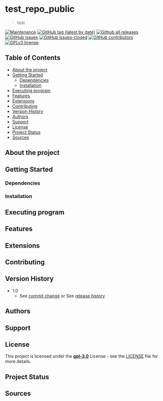 # test_repo_public
> test

<!-- BADGES -->
[![Maintenance](https://img.shields.io/badge/Maintained%3F-yes-green.svg)](https://GitHub.com/DanielYago/test_repo_public/graphs/commit-activity)
[![GitHub tag (latest by date)](https://img.shields.io/github/v/tag/DanielYago/test_repo_public.svg)](https://GitHub.com/DanielYago/test_repo_public/releases/)
[![Github all releases](https://img.shields.io/github/downloads/DanielYago/test_repo_public/total.svg)](https://GitHub.com/DanielYago/test_repo_public/releases/)
[![GitHub issues](https://img.shields.io/github/issues/DanielYago/test_repo_public.svg)](https://GitHub.com/DanielYago/test_repo_public/issues/)
[![GitHub issues-closed](https://img.shields.io/github/issues-closed/DanielYago/test_repo_public.svg)](https://GitHub.com/DanielYago/test_repo_public/issues?q=is%3Aissue+is%3Aclosed)
[![GitHub contributors](https://img.shields.io/github/contributors/DanielYago/test_repo_public.svg)](https://GitHub.com/DanielYago/test_repo_public/graphs/contributors/)
[![GPLv3 license](https://img.shields.io/badge/License-GPLv3-blue.svg)](http://perso.crans.org/besson/LICENSE.html)  
<!--[![DOI:XXX](https://zenodo.org/badge/DOI/XXX.svg)](https://doi.org/XXX)-->

## Table of Contents

- [About the project](#about-the-project)
- [Getting Started](#getting-started)
  - [Dependencies](#dependencies)
  - [Installation](#installation)
- [Executing program](#executing-program)
- [Features](#features)
- [Extensions](#extensions)
- [Contributing](#contributing)
- [Version History](#version-history)
- [Authors](#authors)
- [Support](#support)
- [License](#license)
- [Project Status](#project-status)
- [Sources](#sources)

<!-- ABOUT THE PROJECT -->
## About the project


<!-- GETTING STARTED -->
## Getting Started

### Dependencies


### Installation


<!-- EXECUTING PROGRAM -->
## Executing program


## Features


## Extensions


## Contributing


<!-- VERSION HISTORY -->
## Version History

<!--* 1.1
	* Reviewed Release
    * Various bug fixes and optimizations --->
* 1.0 
    * See [commit change](https://github.com/DanielYago/test_repo_public/commits/master) or See [release history](https://github.com/DanielYago/test_repo_public/releases)

<!-- AUTHORS -->
## Authors

<!-- SUPPORT -->
## Support


<!-- LICENSE -->
## License

This project is licensed under the **[gpl-3.0](https://www.gnu.org/licenses/gpl-3.0.html)** License - see the [LICENSE](LICENSE) file for more details.

<!-- PROJECT STATUS -->
## Project Status


<!-- SOURCES -->
## Sources
